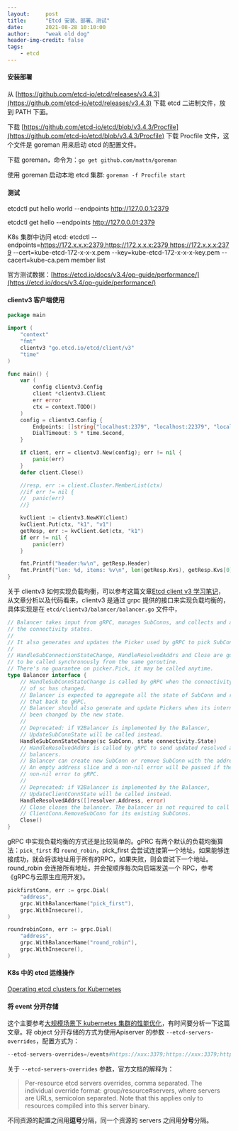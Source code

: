 ```yaml
---
layout:     post
title:      "Etcd 安装、部署、测试"
date:       2021-08-28 10:10:00
author:     "weak old dog"
header-img-credit: false
tags:
    - etcd
---
```


#### 安装部署

从 [https://github.com/etcd-io/etcd/releases/v3.4.3](https://github.com/etcd-io/etcd/releases/v3.4.3) 下载 etcd 二进制文件，放到 PATH 下面。

下载 [https://github.com/etcd-io/etcd/blob/v3.4.3/Procfile](https://github.com/etcd-io/etcd/blob/v3.4.3/Procfile) 下载 Procfile 文件，这个文件是 goreman 用来启动 etcd 的配置文件。

下载 goreman，命令为：`go get github.com/mattn/goreman`

使用 goreman 启动本地 etcd 集群: `goreman -f Procfile start`

#### 测试

etcdctl put hello world --endpoints http://127.0.0.1:2379

etcdctl get hello --endpoints http://127.0.0.01:2379

K8s 集群中访问 etcd:
etcdctl --endpoints=https://172.x.x.x:2379,https://172.x.x.x:2379,https://172.x.x.x:2379 --cert=kube-etcd-172-x-x-x.pem --key=kube-etcd-172-x-x-x-key.pem --cacert=kube-ca.pem member list

官方测试数据：[https://etcd.io/docs/v3.4/op-guide/performance/](https://etcd.io/docs/v3.4/op-guide/performance/)

#### clientv3 客户端使用
```go
package main

import (
	"context"
	"fmt"
	clientv3 "go.etcd.io/etcd/client/v3"
	"time"
)

func main() {
	var (
		config clientv3.Config
		client *clientv3.Client
		err error
		ctx = context.TODO()
	)
	config = clientv3.Config {
		Endpoints: []string{"localhost:2379", "localhost:22379", "localhost:32379"},
		DialTimeout: 5 * time.Second,
	}

	if client, err = clientv3.New(config); err != nil {
		panic(err)
	}
	defer client.Close()

	//resp, err := client.Cluster.MemberList(ctx)
	//if err != nil {
	//	panic(err)
	//}

	kvClient := clientv3.NewKV(client) 
	kvClient.Put(ctx, "k1", "v1")
	getResp, err := kvClient.Get(ctx, "k1")
	if err != nil {
		panic(err)
	}

	fmt.Printf("header:%v\n", getResp.Header)
	fmt.Printf("len: %d, items: %v\n", len(getResp.Kvs), getResp.Kvs[0])
}
```
关于 clientv3 如何实现负载均衡，可以参考这篇文章[Etcd client v3 学习笔记](https://www.jianshu.com/p/281b80ae619b)，从文章分析以及代码看来，clientv3 是通过 grpc 提供的接口来实现负载均衡的，具体实现是在 `etcd/clientv3/balancer/balancer.go` 文件中，

```go
// Balancer takes input from gRPC, manages SubConns, and collects and aggregates
// the connectivity states.
//
// It also generates and updates the Picker used by gRPC to pick SubConns for RPCs.
//
// HandleSubConnectionStateChange, HandleResolvedAddrs and Close are guaranteed
// to be called synchronously from the same goroutine.
// There's no guarantee on picker.Pick, it may be called anytime.
type Balancer interface {
	// HandleSubConnStateChange is called by gRPC when the connectivity state
	// of sc has changed.
	// Balancer is expected to aggregate all the state of SubConn and report
	// that back to gRPC.
	// Balancer should also generate and update Pickers when its internal state has
	// been changed by the new state.
	//
	// Deprecated: if V2Balancer is implemented by the Balancer,
	// UpdateSubConnState will be called instead.
	HandleSubConnStateChange(sc SubConn, state connectivity.State)
	// HandleResolvedAddrs is called by gRPC to send updated resolved addresses to
	// balancers.
	// Balancer can create new SubConn or remove SubConn with the addresses.
	// An empty address slice and a non-nil error will be passed if the resolver returns
	// non-nil error to gRPC.
	//
	// Deprecated: if V2Balancer is implemented by the Balancer,
	// UpdateClientConnState will be called instead.
	HandleResolvedAddrs([]resolver.Address, error)
	// Close closes the balancer. The balancer is not required to call
	// ClientConn.RemoveSubConn for its existing SubConns.
	Close()
}
```
gRPC 中实现负载均衡的方式还是比较简单的。gPRC 有两个默认的负载均衡算法：`pick_first` 和 `round_robin`，pick_first 会尝试连接第一个地址，如果能够连接成功，就会将该地址用于所有的RPC，如果失败，则会尝试下一个地址。round_robin 会连接所有地址，并会按顺序每次向后端发送一个 RPC，参考《gRPC与云原生应用开发》。
```go
pickfirstConn, err := grpc.Dial(
    "address",
    grpc.WithBalancerName("pick_first"),
    grpc.WithInsecure(),
)

roundrobinConn, err := grpc.Dial(
    "address",
    grpc.WithBalancerName("round_robin"),
    grpc.WithInsecure(),
)
```


#### K8s 中的 etcd 运维操作
[Operating etcd clusters for Kubernetes](https://kubernetes.io/docs/tasks/administer-cluster/configure-upgrade-etcd/)


#### 将 event 分开存储
这个主要参考[大规模场景下 kubernetes 集群的性能优化](https://zhuanlan.zhihu.com/p/111244925)，有时间要分析一下这篇文章。将 object 分开存储的方式为使用Apiserver 的参数 `--etcd-servers-overrides`，配置方式为：
```s
--etcd-servers-overrides=/events#https://xxx:3379;https://xxx:3379;https://xxx:3379
```
关于 `--etcd-servers-overrides` 参数，官方文档的解释为：
> Per-resource etcd servers overrides, comma separated. The individual override format: group/resource#servers, where servers are URLs, semicolon separated. Note that this applies only to resources compiled into this server binary.

不同资源的配置之间用**逗号**分隔，同一个资源的 servers 之间用**分号**分隔。

